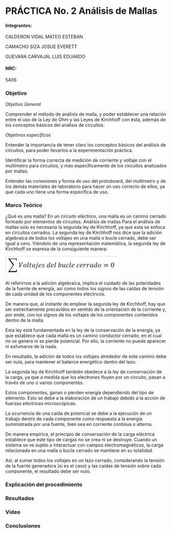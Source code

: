 # PRÁCTICA No. 2  Análisis de Mallas 

#### Integrantes:

CALDERON VIDAL MATEO ESTEBAN

CAMACHO SIZA JOSUE EVERETT

GUEVARA CARVAJAL LUIS EDUARDO

#### NRC:

5406

### Objetivo

*Objetivo General*

Comprender  el  método  de  análisis   de malla, y poder establecer una relación entre el uso de la Ley de Ohm y las Leyes de Kirchhoff   con   ésta,   además   de   los conceptos   básicos   del  análisis   de circuitos.

*Objetivos específicos*

Entender la importancia de tener claro los conceptos básicos   del   análisis   de circuitos, para  poder llevarlos a la experimentación práctica.

Identificar la forma correcta de medición de corriente y voltaje con el multímetro para circuitos, y más específicamente de los circuitos analizados por mallas.

Entender las conexiones y forma de uso del protoboard, del multímetro y de los   demás materiales de laboratorio para hacer un uso correcto de ellos, ya que cada uno tiene una forma específica de uso.


### Marco Teórico

¿Qué es una malla?
En un circuito eléctrico, una malla es un camino cerrado formado por elementos de circuitos.
Análisis de mallas
Para el análisis de mallas solo es necesaria la segunda ley de Kirchhoff, ya que esta se enfoca en circuitos cerrados. La segunda ley de Kirchhoff nos dice que la adición algebraica de todos los voltajes en una malla o bucle cerrado, debe ser igual a cero. Viéndolo de una representación matemática, la segunda ley de Kirchhoff se expresa de la consiguiente manera:

<img src="imagenes/imagen1.jpeg">

Al referirnos a la adición algebraica, implica el cuidado de las polaridades de la fuente de energía, así como todos los signos de las caídas de tensión de cada unidad de los componentes eléctricos.

De manera que, al instante de emplear la segunda ley de Kirchhoff, hay que ser estrechamente precavidos en sentido de la orientación de la corriente y, por ende, con los signos de los voltajes de los componentes contenidos dentro de la malla. 

 Esta ley está fundamentada en la ley de la conservación de la energía, ya que establece que cada malla es un camino conductor cerrado, en el cual no se genera ni se pierde potencial. Por ello, la corriente no puede aparecer ni esfumarse de la nada. 

 En resultado, la adición de todos los voltajes alrededor de este camino debe ser nula, para mantener el balance energético dentro del lazo.

La segunda ley de Kirchhoff también obedece a la ley de conservación de la carga, ya que a medida que los electrones fluyen por un circuito, pasan a través de uno o varios componentes.

Estos componentes, ganan o pierden energía dependiendo del tipo de elemento. Esto se debe a la elaboración de un trabajo debido a la acción de fuerzas eléctricas microscópicas.

La ocurrencia de una caída de potencial se debe a la ejecución de un trabajo dentro de cada componente como respuesta a la energía suministrada por una fuente, bien sea en corriente continua o alterna.

De manera empírica, el principio de conservación de la carga eléctrica establece que este tipo de cargas no se crea ni se destruye. Cuando un sistema se ve sujeto a interactuar con campos electromagnéticos, la carga relacionada en una malla o bucle cerrado se mantiene en su totalidad.

Así, al sumar todos los voltajes en un lazo cerrado, considerando la tensión de la fuente generadora (si es el caso) y las caídas de tensión sobre cada componente, el resultado debe ser nulo.


### Explicación del procedimiento

### Resultados

### Video

### Conclusiones
